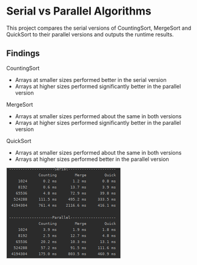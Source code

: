 # Serial vs Parallel Algorithms

This project compares the serial versions of CountingSort, MergeSort and QuickSort to their parallel
versions and outputs the runtime results.

## Findings
CountingSort
* Arrays at smaller sizes performed better in the serial version
* Arrays at higher sizes performed significantly better in the parallel version

MergeSort
* Arrays at smaller sizes performed about the same in both versions
* Arrays at higher sizes performed significantly better in the parallel version

QuickSort
* Arrays at smaller sizes performed about the same in both versions
* Arrays at higher sizes performed better in the parallel version


![alt text](output.png)
